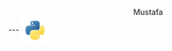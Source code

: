 <center>Mustafa</center>
---
<p1>
    <img src="python.png"
        alt="Python"
        width="50px"
        height="50px"
        align="center" />
</p1>
